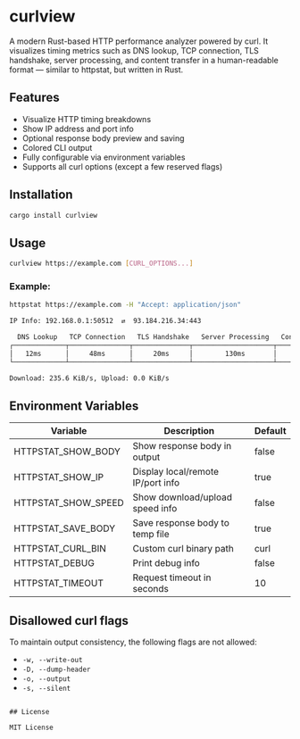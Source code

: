 # curlview

A modern Rust-based HTTP performance analyzer powered by curl. It visualizes timing metrics such as DNS lookup, TCP connection, TLS handshake, server processing, and content transfer in a human-readable format — similar to httpstat, but written in Rust.

## Features

- Visualize HTTP timing breakdowns
- Show IP address and port info
- Optional response body preview and saving
- Colored CLI output
- Fully configurable via environment variables
- Supports all curl options (except a few reserved flags)

## Installation

```bash
cargo install curlview
```

## Usage

```bash
curlview https://example.com [CURL_OPTIONS...]
```

### Example:

```bash
httpstat https://example.com -H "Accept: application/json"

IP Info: 192.168.0.1:50512  ⇄  93.184.216.34:443

  DNS Lookup   TCP Connection   TLS Handshake   Server Processing   Content Transfer
┌─────────────┬───────────────┬──────────────┬────────────────────┬─────────────────┐
│   12ms      │     48ms      │     20ms     │        130ms       │      40ms       │
└─────────────┴───────────────┴──────────────┴────────────────────┴─────────────────┘

Download: 235.6 KiB/s, Upload: 0.0 KiB/s
```


## Environment Variables

| Variable              | Description                          | Default  |
|-----------------------|--------------------------------------|----------|
| HTTPSTAT_SHOW_BODY    | Show response body in output         | false    |
| HTTPSTAT_SHOW_IP      | Display local/remote IP/port info    | true     |
| HTTPSTAT_SHOW_SPEED   | Show download/upload speed info      | false    |
| HTTPSTAT_SAVE_BODY    | Save response body to temp file      | true     |
| HTTPSTAT_CURL_BIN     | Custom curl binary path              | curl     |
| HTTPSTAT_DEBUG        | Print debug info                     | false    |
| HTTPSTAT_TIMEOUT      | Request timeout in seconds           | 10       |

## Disallowed curl flags

To maintain output consistency, the following flags are not allowed:

- `-w, --write-out`
- `-D, --dump-header`
- `-o, --output`
- `-s, --silent`
```

## License

MIT License
